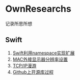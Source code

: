 # OwnResearchs

记录所思所想

## Swift

1. [Swift利用namespace实现扩展](https://github.com/hackjie/OwnResearchs/blob/master/Swift利用namespace实现扩展.md)
2. [MAC外接显示器分辨率设置](https://github.com/hackjie/OwnResearchs/blob/master/MAC外接显示器分辨率设置.md)
3. [TCP/IP漫游](https://github.com/hackjie/OwnResearchs/blob/master/TCP:IP漫游.pdf)
4. [Github上开源库过程](https://github.com/hackjie/OwnResearchs/blob/master/Github上开源项目全过程.md)


